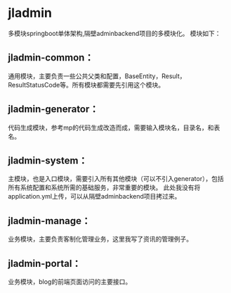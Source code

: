 # jladmin
多模块springboot单体架构,隔壁adminbackend项目的多模块化。
模块如下：

## jladmin-common：
通用模块，主要负责一些公共父类和配置，BaseEntity，Result，ResultStatusCode等。所有模块都需要先引用这个模块。

## jladmin-generator：
代码生成模块，参考mp的代码生成改造而成，需要输入模块名，目录名，和表名。

## jladmin-system：
主模块，也是入口模块，需要引入所有其他模块（可以不引入generator），包括所有系统配置和系统所需的基础服务，非常重要的模块。
此处我没有将application.yml上传，可以从隔壁adminbackend项目拷过来。

## jladmin-manage：
业务模块，主要负责客制化管理业务，这里我写了资讯的管理例子。

## jladmin-portal：
业务模块，blog的前端页面访问的主要接口。